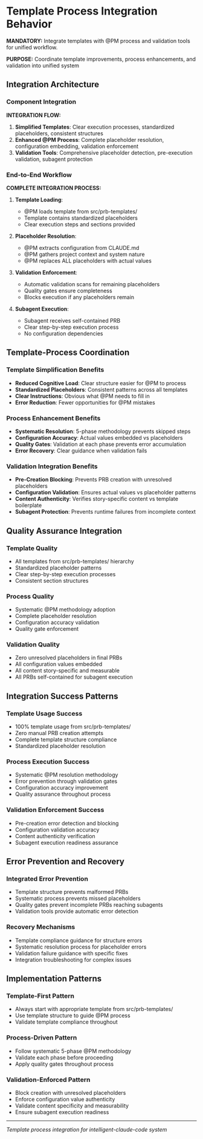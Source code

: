 # Template Process Integration Behavior

**MANDATORY:** Integrate templates with @PM process and validation tools for unified workflow.

**PURPOSE:** Coordinate template improvements, process enhancements, and validation into unified system

## Integration Architecture

### Component Integration
**INTEGRATION FLOW:**

1. **Simplified Templates**: Clear execution processes, standardized placeholders, consistent structures
2. **Enhanced @PM Process**: Complete placeholder resolution, configuration embedding, validation enforcement
3. **Validation Tools**: Comprehensive placeholder detection, pre-execution validation, subagent protection

### End-to-End Workflow

**COMPLETE INTEGRATION PROCESS:**

1. **Template Loading**:
   - @PM loads template from src/prb-templates/
   - Template contains standardized placeholders
   - Clear execution steps and sections provided

2. **Placeholder Resolution**:
   - @PM extracts configuration from CLAUDE.md
   - @PM gathers project context and system nature
   - @PM replaces ALL placeholders with actual values

3. **Validation Enforcement**:
   - Automatic validation scans for remaining placeholders
   - Quality gates ensure completeness
   - Blocks execution if any placeholders remain

4. **Subagent Execution**:
   - Subagent receives self-contained PRB
   - Clear step-by-step execution process
   - No configuration dependencies

## Template-Process Coordination

### Template Simplification Benefits
- **Reduced Cognitive Load**: Clear structure easier for @PM to process
- **Standardized Placeholders**: Consistent patterns across all templates
- **Clear Instructions**: Obvious what @PM needs to fill in
- **Error Reduction**: Fewer opportunities for @PM mistakes

### Process Enhancement Benefits
- **Systematic Resolution**: 5-phase methodology prevents skipped steps
- **Configuration Accuracy**: Actual values embedded vs placeholders
- **Quality Gates**: Validation at each phase prevents error accumulation
- **Error Recovery**: Clear guidance when validation fails

### Validation Integration Benefits
- **Pre-Creation Blocking**: Prevents PRB creation with unresolved placeholders
- **Configuration Validation**: Ensures actual values vs placeholder patterns
- **Content Authenticity**: Verifies story-specific content vs template boilerplate
- **Subagent Protection**: Prevents runtime failures from incomplete context

## Quality Assurance Integration

### Template Quality
- All templates from src/prb-templates/ hierarchy
- Standardized placeholder patterns
- Clear step-by-step execution processes
- Consistent section structures

### Process Quality
- Systematic @PM methodology adoption
- Complete placeholder resolution
- Configuration accuracy validation
- Quality gate enforcement

### Validation Quality
- Zero unresolved placeholders in final PRBs
- All configuration values embedded
- All content story-specific and measurable
- All PRBs self-contained for subagent execution

## Integration Success Patterns

### Template Usage Success
- 100% template usage from src/prb-templates/
- Zero manual PRB creation attempts
- Complete template structure compliance
- Standardized placeholder resolution

### Process Execution Success
- Systematic @PM resolution methodology
- Error prevention through validation gates
- Configuration accuracy improvement
- Quality assurance throughout process

### Validation Enforcement Success
- Pre-creation error detection and blocking
- Configuration validation accuracy
- Content authenticity verification
- Subagent execution readiness assurance

## Error Prevention and Recovery

### Integrated Error Prevention
- Template structure prevents malformed PRBs
- Systematic process prevents missed placeholders
- Quality gates prevent incomplete PRBs reaching subagents
- Validation tools provide automatic error detection

### Recovery Mechanisms
- Template compliance guidance for structure errors
- Systematic resolution process for placeholder errors
- Validation failure guidance with specific fixes
- Integration troubleshooting for complex issues

## Implementation Patterns

### Template-First Pattern
- Always start with appropriate template from src/prb-templates/
- Use template structure to guide @PM process
- Validate template compliance throughout

### Process-Driven Pattern
- Follow systematic 5-phase @PM methodology
- Validate each phase before proceeding
- Apply quality gates throughout process

### Validation-Enforced Pattern
- Block creation with unresolved placeholders
- Enforce configuration value authenticity
- Validate content specificity and measurability
- Ensure subagent execution readiness

---
*Template process integration for intelligent-claude-code system*